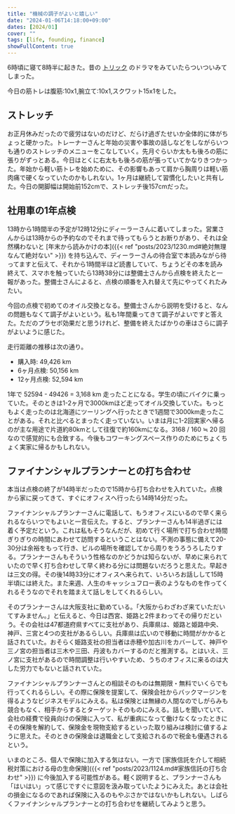 ```yaml
---
title: "機械の調子がよいと嬉しい"
date: "2024-01-06T14:18:00+09:00"
dates: [2024/01]
cover: ""
tags: [life, founding, finance]
showFullContent: true
---
```


6時頃に寝て8時半に起きた。昔の [トリック](https://ja.wikipedia.org/wiki/%E3%83%88%E3%83%AA%E3%83%83%E3%82%AF_(%E3%83%86%E3%83%AC%E3%83%93%E3%83%89%E3%83%A9%E3%83%9E)) のドラマをみていたらついついみてしまった。

今日の筋トレは腹筋:10x1,腕立て:10x1,スクワット15x1をした。

## ストレッチ

お正月休みだったので疲労はないのだけど、だらけ過ぎたせいか全体的に体がちょっと硬かった。トレーナーさんと年始の災害や事故の話しなどをしながらいつも通りのストレッチのメニューをこなしていく。先月ぐらいか太もも後ろの筋に張りがずっとある。今日はとくに右太もも後ろの筋が張っていてかなりきつかった。年始から軽い筋トレを始めために、その影響もあって肩から胸周りは軽い筋肉痛で硬くなっていたのかもしれない。1ヶ月は継続して習慣化したいと共有した。今日の開脚幅は開始前152cmで、ストレッチ後157cmだった。

## 社用車の1年点検

13時から1時間半の予定が12時12分にディーラーさんに着いてしまった。営業さんからは13時からの予約なのでそれまで待ってもらうとお断りがあり、それは全然構わないと [年末から読みかけの本]({{< ref "posts/2023/1230.md#絶対無理なんて絶対ない" >}}) を持ち込んで、ディーラーさんの待合室で本読みながら待ってますと伝えて、それから1時間半ほど読書していて、ちょうどその本を読み終えて、スマホを触っていたら13時38分には整備士さんから点検を終えたと一報があった。整備士さんによると、点検の順番を入れ替えて先にやってくれたみたい。

今回の点検で初めてのオイル交換となる。整備士さんから説明を受けると、なんの問題もなくて調子がよいという。私も1年間乗ってきて調子がよいですと答えた。ただのプラセボ効果だと思うけれど、整備を終えたばかりの車はさらに調子がよいように感じた。

走行距離の推移は次の通り。

* 購入時: 49,426 km
* 6ヶ月点検: 50,156 km
* 12ヶ月点検: 52,594 km

1年で 52594 - 49426 = 3,168 km 走ったことになる。学生の頃にバイクに乗っていた。そのときは1-2ヶ月で3000kmほど走ってオイル交換していた。もっともよく走ったのは北海道にツーリングへ行ったときで1週間で3000km走ったことがある。それと比べるとまったく走っていない。いまは月に1-2回実家へ帰るのが主な用途で片道約80kmとして往復で約160kmになる。3168 / 160 ≒ 20 回なので感覚的にも合致する。今後もコワーキングスペース作りのためにちょくちょく実家に帰るかもしれない。

## ファイナンシャルプランナーとの打ち合わせ

本当は点検の終了が14時半だったので15時から打ち合わせを入れていた。点検から家に戻ってきて、すぐにオフィスへ行ったら14時14分だった。

ファイナンシャルプランナーさんに電話して、もうオフィスにいるので早く来られるならいつでもよいと一言伝えた。すると、プランナーさんも14半過ぎには着く予定だという。これは私もそうなんだが、初めて行く場所で打ち合わせ時間ぎりぎりの時間にあわせて訪問するということはない。不測の事態に備えて20-30分は余裕をもって行き、ビルの場所を確認してから周りをうろうろしたりする。プランナーさんもそういう性格なのかどうかは知らないが、早めに来られていたので早く打ち合わせして早く終わる分には問題ないだろうと思えた。早起きは三文の得。その後14時33分にオフィスへ来られて、いろいろお話しして15時半頃には終えた。また来週、人生のキャッシュフロー表のようなものを作ってくれるそうなのでそれを踏まえて話しをしてくれるらしい。

そのプランナーさんは大阪支社に勤めている。「大阪からわざわざ来ていただいてすみません。」と伝えると、今日は西宮、姫路と2件まわってその帰りだという。その会社は47都道府県すべてに支社があり、兵庫県は、姫路と姫路中央、神戸、三宮と4つの支社があるらしい。兵庫県は広いので移動に時間がかかると話されていた。おそらく姫路支社の担当者は赤穂や加古川をカバーして、神戸や三ノ宮の担当者は三木や三田、丹波もカバーするのだと推測する。とはいえ、三ノ宮に支社があるので時間調整は行いやすいため、うちのオフィスに来るのは大した労力でもないと話されていた。

ファイナンシャルプランナーさんとの相談そのものは無期限・無料でいくらでも行ってくれるらしい。その際に保険を提案して、保険会社からバックマージンを得るようなビジネスモデルにみえる。私は保険とは無縁の人間なのでしがらみも競合もなく、相手からするとターゲットそのものにみえる。話しを聞いていて、会社の経費で役員向けの保険に入って、私が重病になって働けなくなったときにその保険を解約して、保険金を現物支給するといった取り組みは検討に値するように思えた。そのときの保険金は退職金として支給されるので税金も優遇されるという。

いまのところ、個人で保険に加入する気はない。一方で [家族信託を介して相続税対策における母の生命保険]({{< ref "posts/2023/1124.md#家族信託の打ち合わせ" >}}) に今後加入する可能性がある。軽く説明すると、プランナーさんも「はいはい」って感じですぐに意図を汲み取っていたようにみえた。あとは会社の損金になるのであれば保険に入るのもやぶさかではないかもしれない。しばらくファイナンシャルプランナーとの打ち合わせを継続してみようと思う。
